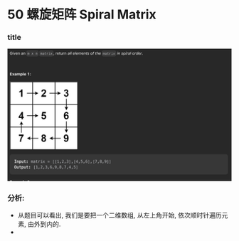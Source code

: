# 50 螺旋矩阵  Spiral Matrix

### title

![img](title.png)


### 分析: 
* 从题目可以看出, 我们是要把一个二维数组, 从左上角开始, 依次顺时针遍历元素, 由外到内的.
* 